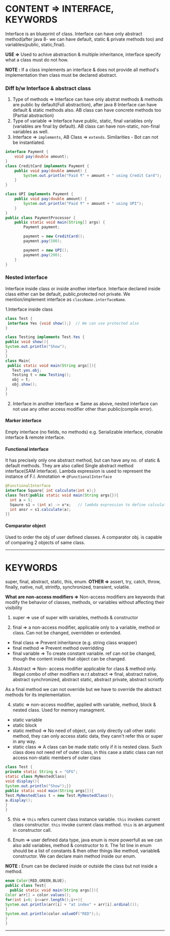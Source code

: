 
# CONTENT => INTERFACE, KEYWORDS

Interface is an blueprint of class. Interface can have only abstract method(after java 8- we can have default, static & private methods too) and variables(public, static,final).

**USE =>** Used to achive abstraction & multiple inheritance, interface specify what a class must do not how.

**NOTE :** If a class implements an interface & does not provide all method's implementation then class must be declared abstract. 

### Diff b/w Interface & abstract class

1. Type of methods => Interface can have only abstrat methods & methods are public by default(Full abstraction), after java 8 Interface can have default & static methods also. AB class can have concrete methods too (Partial abstraction)
2. Type of variable => Interface have public, static, final variables only (variables are final by default). AB class can have non-static, non-final variables as well.
3. Interface => `implements`, AB Class => `extends`. Similarities - Bot can not be instantiated.

```java
interface Payment {
    void pay(double amount);
}
class CreditCard implements Payment {
    public void pay(double amount) {
        System.out.println("Paid ₹" + amount + " using Credit Card");
    }
}

class UPI implements Payment {
    public void pay(double amount) {
        System.out.println("Paid ₹" + amount + " using UPI");
    }
}
public class PaymentProcessor {
    public static void main(String[] args) {
        Payment payment;

        payment = new CreditCard();
        payment.pay(500);

        payment = new UPI();
        payment.pay(200);
    }
}
```

### Nested interface

Interface inside class or inside another interface. Interface declared inside class either can be default, public,protected not private. We mention/implement interface as `className.interfaceName`.

1.Interface inside class

```java
class Test {
 interface Yes {void show();}  // We can use protected also
}

class Testing implements Test.Yes {
public void show(){
System.out.println("Show");
}
}
class Main{
 public static void main(String args[]){
   Test.yes.obj;
   Testing t = new Testing();
   obj = t;
   obj.show();
}
}
```

2. Interface in another interface => Same as above, nested interface can not use any other access modifier other than public(compile error).

#### Marker interface 
Empty interface (no fields, no methods) e.g. Serializable interface, clonable interface & remote interface.

#### Functional interface
It has precisely only one abstract method, but can have any no. of static & default methods. They are also called Single abstract method interface(SAM interface). Lambda expression is used to represent the instance of F.I. Annotation => `@FunctionalInterface`

```java
@FunctionalInterface
interface Square{ int calculate(int x);}
class Test{public static void main(String args{}){
  int a = 5;
  Sqaure s1 = (int x) -> x*x;   // lambda expression to define calculate method
  int ansr = s1.calculate(a);
}}

```

#### Comparator object
Used to order the obj of user defined classes. A comparator obj. is capable of comparing 2 objects of same class.


-----

# KEYWORDS

super, final, abstract, static, this, enum. **OTHER =>** assert, try, catch, throw, finally, native, null, strintfp, synchronized, transient, volatile.

**What are non-access modifiers =>** Non-access modifiers are keywords that modify the behavior of classes, methods, or variables without affecting their visibility

1. super => use of super with variables, methods & constructor

2. final => a non-access modifier, applicable only to a variable, method or class. Can not be changed, overridden or extended.

- final class => Prevent inheritance (e.g. string class wrapper)
- final method => Prevent method overridding
- final variable => To create constant variable. ref can not be changed, though the content inside that object can be changed.

3. Abstract => Non- access modifier applicable for class & method only. Illegal combo of other modifiers w.r.t abstract => final, abstract native, abstract synchronized, abstract static, abstract private, abstract scriotfp

As a final method we can not override but we have to override the abstract methods for its implementation.

4. static => non-access modifier, applied with variable, method, block & nested class. Used for memory managment.

- static variable
- static block
- static method => No need of object, can only directly call other static method, they can only access static data, they cann't refer this or super in any way.
- static class => A class can be made static only if it is nested class. Such class does not need ref of outer class, in this case a static class can not access non-static members of outer class


```java
class Test {
private static String s = "GFG";
static class MyNestedClass{
void display(){
System.out.println("Show");}}
public static void main(String args[]){
Test.MyNestedClass t = new Test.MyNestedClass();
a.display();
}
}
```

5. this => `this` refers current class instance variable. `this` invokes current class constructor. `this` invoke current class method. `this` is an argument in constructor call.

6. Enum => user defined  data type, java enum is more powerfull as we can also add variables, method & constructor to it. The 1st line in enum should be a list of constants & then other things like method, variable& constructor. We can declare main method inside our enum.
  
**NOTE :** Enum can be declared inside or outside the class but not inside a method.

```java
enum Color{RED,GREEN,BLUE};
public class Test{
  public static void main(String args[]){
Color arr[] = color.values();
for(int i=0; i<=arr.length();i++){
System.out.println(arr[i] + "at index" + arr[i].ordinal());
}
System.out.println(color.valueOf("RED"););
}
}
```
-----

































